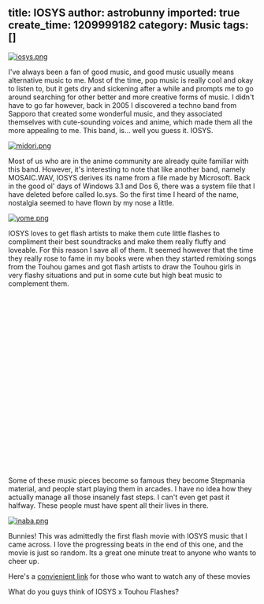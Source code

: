 title: IOSYS
author: astrobunny
imported: true
create_time: 1209999182
category: Music
tags: []
---
 [![iosys.png](wp-uploads/2008/05/iosys.thumbnail.png)](/images/wp-uploads/2008/05/iosys.png "iosys.png")  
  
I've always been a fan of good music, and good music usually means alternative music to me. Most of the time, pop music is really cool and okay to listen to, but it gets dry and sickening after a while and prompts me to go around searching for other better and more creative forms of music. I didn't have to go far however, back in 2005 I discovered a techno band from Sapporo that created some wonderful music, and they associated themselves with cute-sounding voices and anime, which made them all the more appealing to me. This band, is... well you guess it. IOSYS.  
  
<!--more-->  
  
 [![midori.png](wp-uploads/2008/05/midori.thumbnail.png)](/images/wp-uploads/2008/05/midori.png "midori.png")  
  
Most of us who are in the anime community are already quite familiar with this band. However, it's interesting to note that like another band, namely MOSAIC.WAV, IOSYS derives its name from a file made by Microsoft. Back in the good ol' days of Windows 3.1 and Dos 6, there was a system file that I have deleted before called Io.sys. So the first time I heard of the name, nostalgia seemed to have flown by my nose a little.  
  
 [![yome.png](wp-uploads/2008/05/yome.thumbnail.png)](/images/wp-uploads/2008/05/yome.png "yome.png")  
  
IOSYS loves to get flash artists to make them cute little flashes to compliment their best soundtracks and make them really fluffy and loveable. For this reason I save all of them. It seemed however that the time they really rose to fame in my books were when they started remixing songs from the Touhou games and got flash artists to draw the Touhou girls in very flashy situations and put in some cute but high beat music to complement them.  
  
<object width="425" height="355"><param name="movie" value="http://www.youtube.com/v/D5Ofg1fFhsw&amp;hl=en">
<param name="wmode" value="transparent">
<embed src="http://www.youtube.com/v/D5Ofg1fFhsw&amp;hl=en" type="application/x-shockwave-flash" wmode="transparent" width="425" height="355"></embed></object>  
  
Some of these music pieces become so famous they become Stepmania material, and people start playing them in arcades. I have no idea how they actually manage all those insanely fast steps. I can't even get past it halfway. These people must have spent all their lives in there.  
  
 [![inaba.png](wp-uploads/2008/05/inaba.thumbnail.png)](/images/wp-uploads/2008/05/inaba.png "inaba.png")  
  
Bunnies! This was admittedly the first flash movie with IOSYS music that I came across. I love the progressing beats in the end of this one, and the movie is just so random. Its a great one minute treat to anyone who wants to cheer up.  
  
Here's a [convienient link](http://dagobah.biz/flash/?filter=iosys) for those who want to watch any of these movies  
  
What do you guys think of IOSYS x Touhou Flashes?